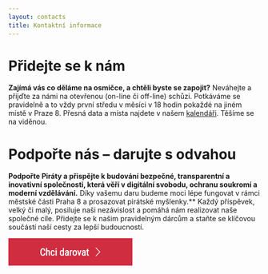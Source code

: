 ```yaml
---
layout: contacts
title: Kontaktní informace
---
```

# Přidejte se k nám
**Zajímá vás co děláme na osmičce, a chtěli byste se zapojit?** Neváhejte a přijďte za námi na otevřenou (on-line či off-line) schůzi. Potkáváme se pravidelně a to vždy první středu v měsíci v 18 hodin pokaždé na jiném místě v Praze 8. Přesná data a místa najdete v našem <a href="{{site.calendar.page}}">kalendáři</a>. Těšíme se na viděnou.

# Podpořte nás – darujte s odvahou

**Podpořte Piráty a přispějte k budování bezpečné, transparentní a inovativní společnosti, která věří v digitální svobodu, ochranu soukromí a moderní vzdělávání.** Díky vašemu daru budeme moci lépe fungovat v rámci městské části Praha 8 a prosazovat pirátské myšlenky.** Každý příspěvek, velký či malý, posiluje naši nezávislost a pomáhá nám realizovat naše společné cíle. Přidejte se k našim pravidelným dárcům a staňte se klíčovou součástí naší cesty za lepší budoucností.

[![Chci darovat!](/assets/img/button-chci-darovat.png)](https://pi2.cz/daruj-pirati-cz-pha)